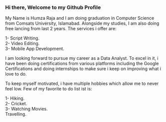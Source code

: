 ### Hi there, Welcome to my Github Profile

My Name is Humza Raja and I am doing graduation in Computer Science from Comsats University, Islamabad. Alongside my studies, I am also doing free lancing from last 2 years.
The services i offer are:

1- Script Writing.<br>
2- Video Editing.<br>
3- Mobile App Development.


I am looking forward to pursue my career as a Data Analyst. To excel in it, i have been doing certifications from various platforms including the Google Certifications and doing internships to make sure i keep on improving what i love to do.

To keep myself motivated, i have multiple hobbies which allow me to never feel low. Few of my favorite to do list ist is:

1- Hiking.<br>
2- Cricket.<br>
3- Watching Movies.<br>
Travelling.
